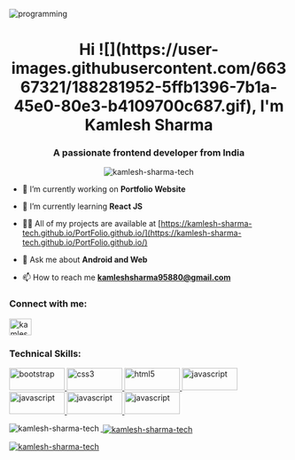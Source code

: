 ![programming](https://user-images.githubusercontent.com/66367321/176664662-921bfcdd-1aff-4ece-8818-d44c26dbbd5d.png)

<h1 align="center">Hi ![](https://user-images.githubusercontent.com/66367321/188281952-5ffb1396-7b1a-45e0-80e3-b4109700c687.gif), I'm Kamlesh Sharma</h1>
<h3 align="center">A passionate frontend developer from India</h3>

<p align="center"> <img src="https://komarev.com/ghpvc/?username=kamlesh-sharma-tech&label=Profile%20views&color=0e75b6&style=flat" alt="kamlesh-sharma-tech" /> </p>

- 🔭 I’m currently working on **Portfolio Website**

- 🌱 I’m currently learning **React JS**

- 👨‍💻 All of my projects are available at [https://kamlesh-sharma-tech.github.io/PortFolio.github.io/](https://kamlesh-sharma-tech.github.io/PortFolio.github.io/)

- 💬 Ask me about **Android and Web**

- 📫 How to reach me **kamleshsharma95880@gmail.com**

<h3 align="left">Connect with me:</h3>
<p align="left">
<a href="https://linkedin.com/in/kamlesh-sharma-9b695819b" target="blank"><img align="center" src="https://raw.githubusercontent.com/rahuldkjain/github-profile-readme-generator/master/src/images/icons/Social/linked-in-alt.svg" alt="kamlesh-sharma-9b695819b" height="30" width="40" /></a>
</p>

<h3 align="left">Technical Skills:</h3>
<p align="left">  <a href="https://getbootstrap.com" target="_blank" rel="noreferrer"> <img src="https://camo.githubusercontent.com/b13ed67c809178963ce9d538175b02649800772be1ce0cb02da5879e5614e236/68747470733a2f2f696d672e736869656c64732e696f2f62616467652f426f6f7473747261702d3536334437433f7374796c653d666f722d7468652d6261646765266c6f676f3d626f6f747374726170266c6f676f436f6c6f723d7768697465" alt="bootstrap" width="100" height="40"/> <a href="https://www.w3schools.com/css/" target="_blank" rel="noreferrer"> <img src="https://camo.githubusercontent.com/3a0f693cfa032ea4404e8e02d485599bd0d192282b921026e89d271aaa3d7565/68747470733a2f2f696d672e736869656c64732e696f2f62616467652f435353332d3135373242363f7374796c653d666f722d7468652d6261646765266c6f676f3d63737333266c6f676f436f6c6f723d7768697465" alt="css3" width="100" height="40"/> </a> <a href="https://www.w3.org/html/" target="_blank" rel="noreferrer"> <img src="https://camo.githubusercontent.com/d63d473e728e20a286d22bb2226a7bf45a2b9ac6c72c59c0e61e9730bfe4168c/68747470733a2f2f696d672e736869656c64732e696f2f62616467652f48544d4c352d4533344632363f7374796c653d666f722d7468652d6261646765266c6f676f3d68746d6c35266c6f676f436f6c6f723d7768697465" alt="html5" width="100" height="40"/> <a href="https://developer.mozilla.org/en-US/docs/Web/JavaScript" target="_blank" rel="noreferrer"> <img src="https://camo.githubusercontent.com/93c855ae825c1757f3426f05a05f4949d3b786c5b22d0edb53143a9e8f8499f6/68747470733a2f2f696d672e736869656c64732e696f2f62616467652f4a6176615363726970742d3332333333303f7374796c653d666f722d7468652d6261646765266c6f676f3d6a617661736372697074266c6f676f436f6c6f723d463744463145" alt="javascript" width="100" height="40"/> 
<a href="https://reactjs.org" target="_blank" rel="noreferrer"> <img src="https://camo.githubusercontent.com/268ac512e333b69600eb9773a8f80b7a251f4d6149642a50a551d4798183d621/68747470733a2f2f696d672e736869656c64732e696f2f62616467652f52656163742d3230323332413f7374796c653d666f722d7468652d6261646765266c6f676f3d7265616374266c6f676f436f6c6f723d363144414642" alt="javascript" width="100" height="40"/>
<a href="https://reactjs.org" target="_blank" rel="noreferrer"> <img src="https://camo.githubusercontent.com/85232e7b5095a716ed285b0b2150cc5b400a0bb602539912d26d312ea0b0d95b/68747470733a2f2f696d672e736869656c64732e696f2f62616467652f4769742d6634346432373f7374796c653d666f722d7468652d6261646765266c6f676f3d676974266c6f676f436f6c6f723d7768697465" alt="javascript" width="100" height="40"/>
<a href="https://reactjs.org" target="_blank" rel="noreferrer"> <img src="https://camo.githubusercontent.com/fbc3df79ffe1a99e482b154b29262ecbb10d6ee4ed22faa82683aa653d72c4e1/68747470733a2f2f696d672e736869656c64732e696f2f62616467652f4769744875622d3130303030303f7374796c653d666f722d7468652d6261646765266c6f676f3d676974687562266c6f676f436f6c6f723d7768697465" alt="javascript" width="100" height="40"/>
</p>
<p><img align="left" src="https://github-readme-stats.vercel.app/api/top-langs?username=kamlesh-sharma-tech&show_icons=true&locale=en&layout=compact" alt="kamlesh-sharma-tech" /></p>

<p>&nbsp;<img align="center" src="https://github-readme-stats.vercel.app/api?username=kamlesh-sharma-tech&show_icons=true&locale=en" alt="kamlesh-sharma-tech" /></p>

<p><img align="center" src="https://github-readme-streak-stats.herokuapp.com/?user=kamlesh-sharma-tech&" alt="kamlesh-sharma-tech" /></p>
